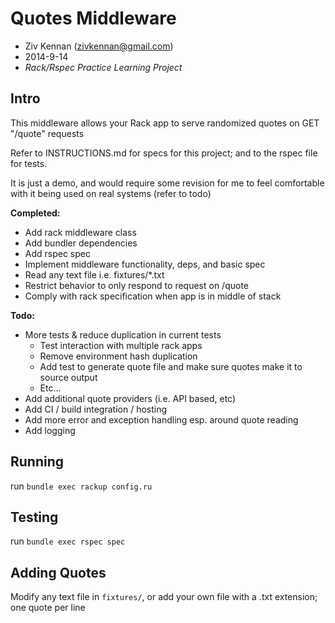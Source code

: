 Quotes Middleware
=================

- Ziv Kennan (zivkennan@gmail.com)
- 2014-9-14
- *Rack/Rspec Practice Learning Project*

Intro
------

This middleware allows your Rack app to serve randomized quotes on GET "/quote" requests

Refer to INSTRUCTIONS.md for specs for this project; and to the rspec file for tests.

It is just a demo, and would require some revision for me to feel comfortable with it being used on real systems (refer to todo)

**Completed:**

- Add rack middleware class
- Add bundler dependencies 
- Add rspec spec
- Implement middleware functionality, deps, and basic spec
- Read any text file i.e. fixtures/*.txt
- Restrict behavior to only respond to request on /quote
- Comply with rack specification when app is in middle of stack

**Todo:**

- More tests & reduce duplication in current tests
	- Test interaction with multiple rack apps
	- Remove environment hash duplication
	- Add test to generate quote file and make sure quotes make it to source output
	- Etc...
- Add additional quote providers (i.e. API based, etc)
- Add CI / build integration / hosting
- Add more error and exception handling esp. around quote reading
- Add logging

Running
-------

run `bundle exec rackup config.ru`

Testing
-------

run `bundle exec rspec spec`

Adding Quotes
--------------

Modify any text file in `fixtures/`, or add your own file with a .txt extension; one quote per line
